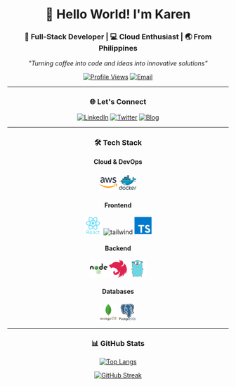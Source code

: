 <div align="center">
  
# 👋 Hello World! I'm Karen

### 🚀 Full-Stack Developer | 💻 Cloud Enthusiast | 🌏 From Philippines  
*"Turning coffee into code and ideas into innovative solutions"*

[![Profile Views](https://komarev.com/ghpvc/?username=krunggggggg&label=Profile+Views&color=blue&style=flat)](https://github.com/krunggggggg)
[![Email](https://img.shields.io/badge/-Reach%20Out%20📧-critical?style=flat&logo=gmail)](mailto:karennipin86@gmail.com)

---

### 🌐 Let's Connect
[![LinkedIn](https://img.shields.io/badge/LinkedIn-Connect-%230A66C2?style=flat&logo=linkedin)](https://www.linkedin.com/in/yourprofile)
[![Twitter](https://img.shields.io/badge/Twitter-Follow-%231DA1F2?style=flat&logo=twitter)](https://twitter.com/yourhandle)
[![Blog](https://img.shields.io/badge/Personal_Blog-Read-%23FF4088?style=flat&logo=medium)](https://yourblog.com)

---

### 🛠️ Tech Stack

#### Cloud & DevOps
<img src="https://raw.githubusercontent.com/devicons/devicon/master/icons/amazonwebservices/amazonwebservices-original-wordmark.svg" alt="aws" width="40" height="40"/> <img src="https://raw.githubusercontent.com/devicons/devicon/master/icons/docker/docker-original-wordmark.svg" alt="docker" width="40" height="40"/>

#### Frontend
<img src="https://raw.githubusercontent.com/devicons/devicon/master/icons/react/react-original-wordmark.svg" alt="react" width="40" height="40"/> <img src="https://www.vectorlogo.zone/logos/tailwindcss/tailwindcss-icon.svg" alt="tailwind" width="40" height="40"/> <img src="https://raw.githubusercontent.com/devicons/devicon/master/icons/typescript/typescript-original.svg" alt="typescript" width="40" height="40"/>

#### Backend
<img src="https://raw.githubusercontent.com/devicons/devicon/master/icons/nodejs/nodejs-original-wordmark.svg" alt="nodejs" width="40" height="40"/> <img src="https://raw.githubusercontent.com/devicons/devicon/master/icons/nestjs/nestjs-plain.svg" alt="nestjs" width="40" height="40"/> <img src="https://raw.githubusercontent.com/devicons/devicon/master/icons/go/go-original.svg" alt="go" width="40" height="40"/>

#### Databases
<img src="https://raw.githubusercontent.com/devicons/devicon/master/icons/mongodb/mongodb-original-wordmark.svg" alt="mongodb" width="40" height="40"/> <img src="https://raw.githubusercontent.com/devicons/devicon/master/icons/postgresql/postgresql-original-wordmark.svg" alt="postgresql" width="40" height="40"/>

---

### 📊 GitHub Stats

[![Top Langs](https://github-readme-stats.vercel.app/api/top-langs/?username=krunggggggg&layout=compact&theme=radical)](https://github.com/krunggggggg)
  
[![GitHub Streak](https://streak-stats.demolab.com/?user=krunggggggg&theme=radical)](https://git.io/streak-stats)

</div>
